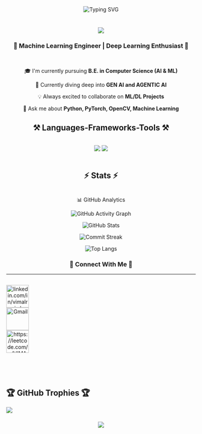 <div align="center">
  <img src="https://readme-typing-svg.demolab.com?font=Fira+Code&size=32&duration=2800&pause=2000&color=A9FEF7&center=true&vCenter=true&width=940&lines=Hey+there%2C+I'm+Vimalraj+D+%F0%9F%91%8B;A+Passionate+Machine+Learning+Engineer+%F0%9F%94%A5;Deep+Learning+and+Computer+Vision+Enthusiast+%F0%9F%A4%96" alt="Typing SVG" />
</div>

<h1 align="center">
    <img src="https://readme-typing-svg.herokuapp.com/?font=Righteous&size=35&center=true&vCenter=true&width=500&height=70&duration=4000&lines=Hi+There!+👋;+I'm+Vimalraj+D!;" />
</h1>

<h3 align="center">🚀 Machine Learning Engineer | Deep Learning Enthusiast 🤖</h3>

<br/>

<div align="center">
 
 🎓 I'm currently pursuing **B.E. in Computer Science (AI & ML)**
 
 🌱 Currently diving deep into **GEN AI and AGENTIC AI**

 💡 Always excited to collaborate on **ML/DL Projects**

 💬 Ask me about **Python, PyTorch, OpenCV, Machine Learning**

</div>
 


<h2 align="center">⚒️ Languages-Frameworks-Tools ⚒️</h2>
<br/>
<div align="center">
    <img src="https://skillicons.dev/icons?i=python,c,java,pytorch,opencv,tensorflow" />
    <img src="https://skillicons.dev/icons?i=github,flask,html,css,vscode,git" /><br>
</div>

<br/>

<h2 align="center">⚡ Stats ⚡</h2>
<br align="center">
<div align="center">
📊 GitHub Analytics

![GitHub Activity Graph](https://github-readme-activity-graph.vercel.app/graph?username=Vimalraj-D&theme=github-dark)

![GitHub Stats](https://github-readme-stats.vercel.app/api?username=Vimalraj-D&show_icons=true&count_private=true&theme=dark)

![Commit Streak](https://streak-stats.demolab.com/?user=Vimalraj-D&theme=dark)

![Top Langs](https://github-readme-stats.vercel.app/api/top-langs/?username=Vimalraj-D&layout=compact&theme=dark)

</div>



<h3 align="center"> 🔗 Connect With Me 🔗 </h3>

---

<div align="center" style="display: flex; gap: 90%;"> 


<a href="https://linkedin.com/in/linkedin.com/in/vimalraj-d-8278972a5" target="blank" style="display: flex; gap: 90%;"><img align="center" src="https://raw.githubusercontent.com/rahuldkjain/github-profile-readme-generator/master/src/images/icons/Social/linked-in-alt.svg" alt="linkedin.com/in/vimalraj-d-8278972a5" height="60" width="60" /></a>
<a href="mailto:vimalrajnov172005@gmail.com" target="blank" style="display: flex; gap: 90%;">
    <img align="center" src="https://img.shields.io/badge/-D14836?style=for-the-badge&logo=gmail&logoColor=white" alt="Gmail" height="60" width="60"></a>
<a href="https://leetcode.com/u/VIMALRAJD" target="blank" style="display: flex; gap: 90%;"><img align="center" src="https://raw.githubusercontent.com/rahuldkjain/github-profile-readme-generator/master/src/images/icons/Social/leet-code.svg" alt="https://leetcode.com/u/VIMALRAJD" height="60" width="60" /></a>
</div>

<p align="left">

</p>

<br/><br/>

## 🏆 GitHub Trophies 🏆
![](https://github-profile-trophy.vercel.app/?username=Vimalraj-D&theme=tokyonight&no-frame=false&no-bg=true&margin-w=4)


<h3 align="center">
    <img src="https://readme-typing-svg.herokuapp.com/?font=Righteous&size=25&center=true&vCenter=true&width=500&height=70&duration=4000&lines=Thanks+for+visiting !+✌️;Shoot+me+a+message+on+Gmail !">
</h3>

<br/>
